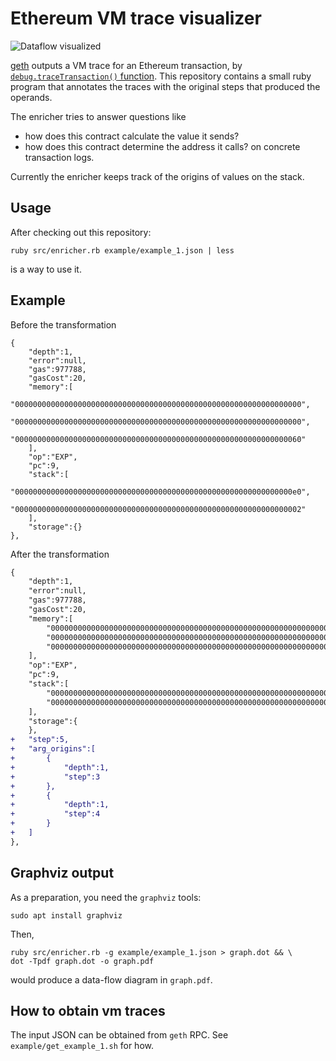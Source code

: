 # Ethereum VM trace visualizer

![Dataflow visualized](https://yoichihirai.com/spam.png)

[geth](https://github.com/ethereum/go-ethereum) outputs a VM trace for an Ethereum
 transaction, by [`debug.traceTransaction()` function](https://github.com/ethereum/go-ethereum/wiki/Management-APIs#debug_tracetransaction).
This repository contains a small ruby program that annotates the traces with the original steps that produced the operands.

The enricher tries to answer questions like
* how does this contract calculate the value it sends?
* how does this contract determine the address it calls?
on concrete transaction logs.

Currently the enricher keeps track of the origins of values on the stack.

## Usage

After checking out this repository:
```
ruby src/enricher.rb example/example_1.json | less
```
is a way to use it.

## Example

Before the transformation
```
{
	"depth":1,
	"error":null,
	"gas":977788,
	"gasCost":20,
	"memory":[
		"0000000000000000000000000000000000000000000000000000000000000000",
		"0000000000000000000000000000000000000000000000000000000000000000",
		"0000000000000000000000000000000000000000000000000000000000000060"
	],
	"op":"EXP",
	"pc":9,
	"stack":[
		"00000000000000000000000000000000000000000000000000000000000000e0",
		"0000000000000000000000000000000000000000000000000000000000000002"
	],
	"storage":{}
},
```

After the transformation
```diff
{
	"depth":1,
	"error":null,
	"gas":977788,
	"gasCost":20,
	"memory":[
		"0000000000000000000000000000000000000000000000000000000000000000",
		"0000000000000000000000000000000000000000000000000000000000000000",
		"0000000000000000000000000000000000000000000000000000000000000060"
	],
	"op":"EXP",
	"pc":9,
	"stack":[
		"00000000000000000000000000000000000000000000000000000000000000e0",
		"0000000000000000000000000000000000000000000000000000000000000002"
	],
	"storage":{
	},
+	"step":5,
+	"arg_origins":[
+		{
+			"depth":1,
+			"step":3
+		},
+		{
+			"depth":1,
+			"step":4
+		}
+	]
},

```

## Graphviz output

As a preparation, you need the `graphviz` tools:
```
sudo apt install graphviz
```

Then,
```
ruby src/enricher.rb -g example/example_1.json > graph.dot && \
dot -Tpdf graph.dot -o graph.pdf
```
would produce a data-flow diagram in `graph.pdf`.

## How to obtain vm traces

The input JSON can be obtained from `geth` RPC.  See `example/get_example_1.sh` for how.
